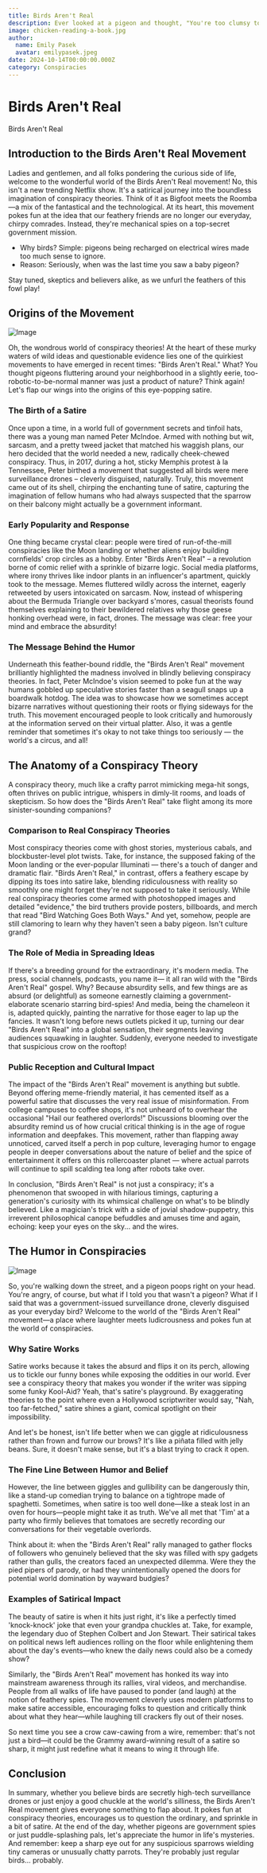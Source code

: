 ```yaml
---
title: Birds Aren't Real
description: Ever looked at a pigeon and thought, "You're too clumsy to be real"? Dive into the world of BirdTruthers where every feathered friend is potentially a surveillance drone! Get ready to rethink those breadcrumbs in the park.
image: chicken-reading-a-book.jpg
author:
  name: Emily Pasek
  avatar: emilypasek.jpeg
date: 2024-10-14T00:00:00.000Z
category: Conspiracies
---
```


# Birds Aren't Real

Birds Aren't Real

## Introduction to the Birds Aren't Real Movement

Ladies and gentlemen, and all folks pondering the curious side of life, welcome to the wonderful world of the Birds Aren't Real movement! No, this isn't a new trending Netflix show. It's a satirical journey into the boundless imagination of conspiracy theories. Think of it as Bigfoot meets the Roomba—a mix of the fantastical and the technological. At its heart, this movement pokes fun at the idea that our feathery friends are no longer our everyday, chirpy comrades. Instead, they're mechanical spies on a top-secret government mission.

- Why birds? Simple: pigeons being recharged on electrical wires made too much sense to ignore.
- Reason: Seriously, when was the last time you saw a baby pigeon?

Stay tuned, skeptics and believers alike, as we unfurl the feathers of this fowl play!

## Origins of the Movement

![Image](https://narratomedia.s3.amazonaws.com/3951f9b7-e736-413d-87ef-blob)

Oh, the wondrous world of conspiracy theories! At the heart of these murky waters of wild ideas and questionable evidence lies one of the quirkiest movements to have emerged in recent times: "Birds Aren't Real." What? You thought pigeons fluttering around your neighborhood in a slightly eerie, too-robotic-to-be-normal manner was just a product of nature? Think again! Let's flap our wings into the origins of this eye-popping satire.

### The Birth of a Satire

Once upon a time, in a world full of government secrets and tinfoil hats, there was a young man named Peter McIndoe. Armed with nothing but wit, sarcasm, and a pretty tweed jacket that matched his waggish plans, our hero decided that the world needed a new, radically cheek-chewed conspiracy. Thus, in 2017, during a hot, sticky Memphis protest à la Tennessee, Peter birthed a movement that suggested all birds were mere surveillance drones – cleverly disguised, naturally. Truly, this movement came out of its shell, chirping the enchanting tune of satire, capturing the imagination of fellow humans who had always suspected that the sparrow on their balcony might actually be a government informant.

### Early Popularity and Response

One thing became crystal clear: people were tired of run-of-the-mill conspiracies like the Moon landing or whether aliens enjoy building cornfields' crop circles as a hobby. Enter "Birds Aren't Real" – a revolution borne of comic relief with a sprinkle of bizarre logic. Social media platforms, where irony thrives like indoor plants in an influencer's apartment, quickly took to the message. Memes fluttered wildly across the internet, eagerly retweeted by users intoxicated on sarcasm. Now, instead of whispering about the Bermuda Triangle over backyard s'mores, casual theorists found themselves explaining to their bewildered relatives why those geese honking overhead were, in fact, drones. The message was clear: free your mind and embrace the absurdity!

### The Message Behind the Humor

Underneath this feather-bound riddle, the "Birds Aren't Real" movement brilliantly highlighted the madness involved in blindly believing conspiracy theories. In fact, Peter McIndoe's vision seemed to poke fun at the way humans gobbled up speculative stories faster than a seagull snaps up a boardwalk hotdog. The idea was to showcase how we sometimes accept bizarre narratives without questioning their roots or flying sideways for the truth. This movement encouraged people to look critically and humorously at the information served on their virtual platter. Also, it was a gentle reminder that sometimes it's okay to not take things too seriously — the world's a circus, and all!

## The Anatomy of a Conspiracy Theory

A conspiracy theory, much like a crafty parrot mimicking mega-hit songs, often thrives on public intrigue, whispers in dimly-lit rooms, and loads of skepticism. So how does the "Birds Aren't Real" take flight among its more sinister-sounding companions?

### Comparison to Real Conspiracy Theories

Most conspiracy theories come with ghost stories, mysterious cabals, and blockbuster-level plot twists. Take, for instance, the supposed faking of the Moon landing or the ever-popular Illuminati — there's a touch of danger and dramatic flair. "Birds Aren't Real," in contrast, offers a feathery escape by dipping its toes into satire lake, blending ridiculousness with reality so smoothly one might forget they're not supposed to take it seriously. While real conspiracy theories come armed with photoshopped images and detailed "evidence," the bird truthers provide posters, billboards, and merch that read "Bird Watching Goes Both Ways." And yet, somehow, people are still clamoring to learn why they haven't seen a baby pigeon. Isn't culture grand?

### The Role of Media in Spreading Ideas

If there's a breeding ground for the extraordinary, it's modern media. The press, social channels, podcasts, you name it— it all ran wild with the "Birds Aren't Real" gospel. Why? Because absurdity sells, and few things are as absurd (or delightful) as someone earnestly claiming a government-elaborate scenario starring bird-spies! And media, being the chameleon it is, adapted quickly, painting the narrative for those eager to lap up the fancies. It wasn't long before news outlets picked it up, turning our dear "Birds Aren't Real" into a global sensation, their segments leaving audiences squawking in laughter. Suddenly, everyone needed to investigate that suspicious crow on the rooftop!

### Public Reception and Cultural Impact

The impact of the "Birds Aren't Real" movement is anything but subtle. Beyond offering meme-friendly material, it has cemented itself as a powerful satire that discusses the very real issue of misinformation. From college campuses to coffee shops, it's not unheard of to overhear the occasional "Hail our feathered overlords!" Discussions blooming over the absurdity remind us of how crucial critical thinking is in the age of rogue information and deepfakes. This movement, rather than flapping away unnoticed, carved itself a perch in pop culture, leveraging humor to engage people in deeper conversations about the nature of belief and the spice of entertainment it offers on this rollercoaster planet — where actual parrots will continue to spill scalding tea long after robots take over.

In conclusion, "Birds Aren't Real" is not just a conspiracy; it's a phenomenon that swooped in with hilarious timings, capturing a generation's curiosity with its whimsical challenge on what's to be blindly believed. Like a magician's trick with a side of jovial shadow-puppetry, this irreverent philosophical canope befuddles and amuses time and again, echoing: keep your eyes on the sky... and the wires.

## The Humor in Conspiracies

![Image](https://narratomedia.s3.amazonaws.com/a1868911-a64c-4875-a516-blob)

So, you're walking down the street, and a pigeon poops right on your head. You're angry, of course, but what if I told you that wasn't a pigeon? What if I said that was a government-issued surveillance drone, cleverly disguised as your everyday bird? Welcome to the world of the "Birds Aren't Real" movement—a place where laughter meets ludicrousness and pokes fun at the world of conspiracies.

### Why Satire Works

Satire works because it takes the absurd and flips it on its perch, allowing us to tickle our funny bones while exposing the oddities in our world. Ever see a conspiracy theory that makes you wonder if the writer was sipping some funky Kool-Aid? Yeah, that's satire's playground. By exaggerating theories to the point where even a Hollywood scriptwriter would say, "Nah, too far-fetched," satire shines a giant, comical spotlight on their impossibility.

And let's be honest, isn't life better when we can giggle at ridiculousness rather than frown and furrow our brows? It's like a piñata filled with jelly beans. Sure, it doesn't make sense, but it's a blast trying to crack it open.

### The Fine Line Between Humor and Belief

However, the line between giggles and gullibility can be dangerously thin, like a stand-up comedian trying to balance on a tightrope made of spaghetti. Sometimes, when satire is too well done—like a steak lost in an oven for hours—people might take it as truth. We've all met that 'Tim' at a party who firmly believes that tomatoes are secretly recording our conversations for their vegetable overlords.

Think about it: when the "Birds Aren't Real" rally managed to gather flocks of followers who genuinely believed that the sky was filled with spy gadgets rather than gulls, the creators faced an unexpected dilemma. Were they the pied pipers of parody, or had they unintentionally opened the doors for potential world domination by wayward budgies?

### Examples of Satirical Impact

The beauty of satire is when it hits just right, it's like a perfectly timed 'knock-knock' joke that even your grandpa chuckles at. Take, for example, the legendary duo of Stephen Colbert and Jon Stewart. Their satirical takes on political news left audiences rolling on the floor while enlightening them about the day's events—who knew the daily news could also be a comedy show?

Similarly, the "Birds Aren't Real" movement has honked its way into mainstream awareness through its rallies, viral videos, and merchandise. People from all walks of life have paused to ponder (and laugh) at the notion of feathery spies. The movement cleverly uses modern platforms to make satire accessible, encouraging folks to question and critically think about what they hear—while laughing till crackers fly out of their noses.

So next time you see a crow caw-cawing from a wire, remember: that's not just a bird—it could be the Grammy award-winning result of a satire so sharp, it might just redefine what it means to wing it through life.

## Conclusion

In summary, whether you believe birds are secretly high-tech surveillance drones or just enjoy a good chuckle at the world's silliness, the Birds Aren't Real movement gives everyone something to flap about. It pokes fun at conspiracy theories, encourages us to question the ordinary, and sprinkle in a bit of satire. At the end of the day, whether pigeons are government spies or just puddle-splashing pals, let's appreciate the humor in life's mysteries. And remember: keep a sharp eye out for any suspicious sparrows wielding tiny cameras or unusually chatty parrots. They're probably just regular birds... probably.
